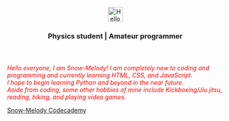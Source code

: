 <!DOCTYPE html>
<html lang="en-US">
  <head>
    <meta charset="UTF-8">
    <meta name="keywords" content="HTML, CSS">
    <meta name="author" content="Snow-Melody">
    <meta name="desrciption" content="Snow-Melody README">
    <meta name="viewport" content="width=device=width, intial-scale=1.0">
  </head>
<body>
    <header>
    <img src="https://github.com/Snow-Melody/Snow-Melody/assets/164423439/e3a6b131-f8cd-4df9-b10f-737bfd68ec14" alt="Hello that's me"
      align="bottom right"
      width="35px
      height="20px">
      <h3 align-text="center" stlye="color:⚛️;"><strong>Physics student | Amateur programmer</strong></h3> 
    </header>
    <p style="color:red;"><em>Hello everyone, I am Snow-Melody! I am completely new to coding and programming and currently learning HTML, CSS, and JavaScript. <br> I hope to begin learning Python and beyond in the near future.</br> Aside from coding, some other hobbies of mine include Kickboxing/Jiu jitsu, reading, hiking, and playing video games.</em></p>
  <table text-align='center'>
    <tr><a href='codecademy.com/profiles/Snow-Melody.com'>Snow-Melody Codecademy</a></tr> 
  </table> 
  </body>
</html>

<!---
Snow-Melody/Snow-Melody is a ✨ special ✨ repository because its `README.md` (this file) appears on your GitHub profile.
You can click the Preview link to take a look at your changes.
--->
